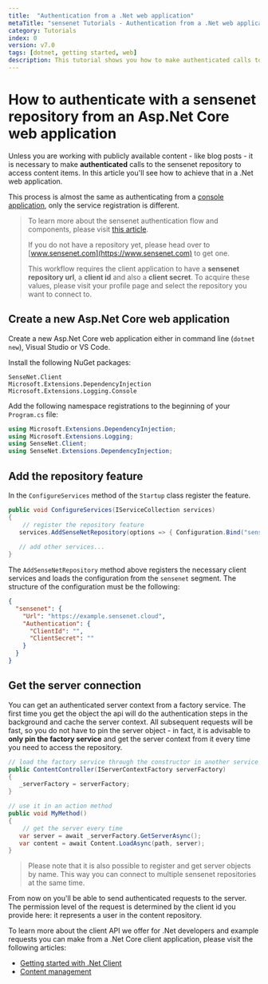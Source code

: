 ```yaml
---
title:  "Authentication from a .Net web application"
metaTitle: "sensenet Tutorials - Authentication from a .Net web application"
category: Tutorials
index: 0
version: v7.0
tags: [dotnet, getting started, web]
description: This tutorial shows you how to make authenticated calls to sensenet from a .net core web application using the .Net client API.
---
```


# How to authenticate with a sensenet repository from an Asp.Net Core web application
Unless you are working with publicly available content - like blog posts - it is necessary to make **authenticated** calls to the sensenet repository to access content items. In this article you'll see how to achieve that in a .Net web application.

This process is almost the same as authenticating from a [console application](/tutorials/authentication/how-to-authenticate-dotnet), only the service registration is different.

> To learn more about the sensenet authentication flow and components, please visit [this article](/concepts/basics/06-authentication).
>
> If you do not have a repository yet, please head over to [www.sensenet.com](https://www.sensenet.com) to get one.
>
> This workflow requires the client application to have a **sensenet repository url**, a **client id** and also a **client secret**. To acquire these values, please visit your profile page and select the repository you want to connect to.

## Create a new Asp.Net Core web application
Create a new Asp.Net Core web application either in command line (`dotnet new`), Visual Studio or VS Code.

Install the following NuGet packages:

```
SenseNet.Client
Microsoft.Extensions.DependencyInjection
Microsoft.Extensions.Logging.Console
```

Add the following namespace registrations to the beginning of your `Program.cs` file:

```csharp
using Microsoft.Extensions.DependencyInjection;
using Microsoft.Extensions.Logging;
using SenseNet.Client;
using SenseNet.Extensions.DependencyInjection;
```

## Add the repository feature
In the `ConfigureServices` method of the `Startup` class register the feature.

```csharp
public void ConfigureServices(IServiceCollection services)
{
    // register the repository feature
   services.AddSenseNetRepository(options => { Configuration.Bind("sensenet", options); });
   
   // add other services...
}
```

The `AddSenseNetRepository` method above registers the necessary client services and loads the configuration from the `sensenet` segment. The structure of the configuration must be the following:

```json
{
  "sensenet": {
    "Url": "https://example.sensenet.cloud",
    "Authentication": {
      "ClientId": "",
      "ClientSecret": ""
    }
  }
}
```

## Get the server connection
You can get an authenticated server context from a factory service. The first time you get the object the api will do the authentication steps in the background and cache the server context. All subsequent requests will be fast, so you do not have to pin the server object - in fact, it is advisable to **only pin the factory service** and get the server context from it every time you need to access the repository.

```csharp
// load the factory service through the constructor in another service or controller
public ContentController(IServerContextFactory serverFactory)
{
   _serverFactory = serverFactory;
}

// use it in an action method
public void MyMethod()
{
    // get the server every time
   var server = await _serverFactory.GetServerAsync();
   var content = await Content.LoadAsync(path, server);
}
```

> Please note that it is also possible to register and get server objects by name. This way you can connect to multiple sensenet repositories at the same time.

From now on you'll be able to send authenticated requests to the server. The permission level of the request is determined by the client id you provide here: it represents a user in the content repository.

To learn more about the client API we offer for .Net developers and example requests you can make from a .Net Core client application, please visit the following articles:

- [Getting started with .Net Client](/tutorials/getting-started/getting-started-dotnet)
- [Content management](/api-docs/content-management) 
